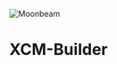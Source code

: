 ![Moonbeam](https://moonbeam.network/wp-content/uploads/2020/03/Moonbeam-Logo-Final-500px.png)

# XCM-Builder
